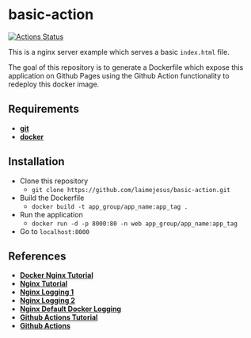 # basic-action

[![Actions Status](https://github.com/LaimeJesus/basic-action/workflows/build/badge.svg)](https://github.com/LaimeJesus/basic-action/actions)

This is a nginx server example which serves a basic `index.html` file. 

The goal of this repository is to generate a Dockerfile which expose this application on Github Pages using the Github Action functionality to redeploy this docker image.

## Requirements

- [**git**]()
- [**docker**]()

## Installation

- Clone this repository
    - `git clone https://github.com/laimejesus/basic-action.git`
- Build the Dockerfile
    - `docker build -t app_group/app_name:app_tag .`
- Run the application
    - `docker run -d -p 8000:80 -n web app_group/app_name:app_tag`
- Go to `localhost:8000`

## References

- [**Docker Nginx Tutorial**](https://www.docker.com/blog/how-to-use-the-official-nginx-docker-image/)
- [**Nginx Tutorial**](https://www.digitalocean.com/community/tutorials/understanding-the-nginx-configuration-file-structure-and-configuration-contexts)
- [**Nginx Logging 1**](https://www.nginx.com/blog/sampling-requests-with-nginx-conditional-logging/)
- [**Nginx Logging 2**](https://docs.nginx.com/nginx/admin-guide/monitoring/logging/)
- [**Nginx Default Docker Logging**](https://docs.docker.com/config/containers/logging/)
- [**Github Actions Tutorial**](https://www.basefactor.com/github-actions-docker)
- [**Github Actions**](https://docs.github.com/en/free-pro-team@latest/actions)
